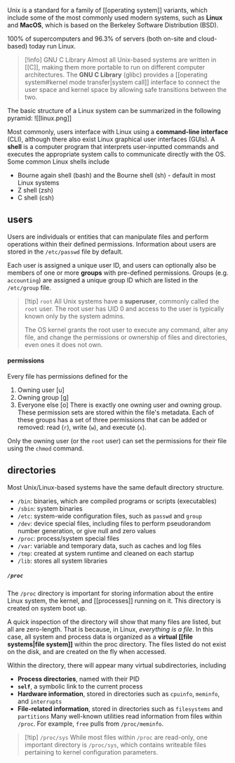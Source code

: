 Unix is a standard for a family of [[operating system]] variants, which include some of the most commonly used modern systems, such as **Linux** and **MacOS**, which is based on the Berkeley Software Distribution (BSD).

$100$% of supercomputers and $96.3$% of servers (both on-site and cloud-based) today run Linux.

>[!info] GNU C Library
Almost all Unix-based systems are written in [[C]], making them more portable to run on different computer architectures. The **GNU C Library** (glibc) provides a [[operating system#kernel mode transfer|system call]] interface to connect the user space and kernel space by allowing safe transitions between the two.

The basic structure of a Linux system can be summarized in the following pyramid:
![[linux.png]]

Most commonly, users interface with Linux using a **command-line interface** (CLI), although there also exist Linux graphical user interfaces (GUIs). A **shell** is a computer program that interprets user-inputted commands and executes the appropriate system calls to communicate directly with the OS. Some common Linux shells include 
- Bourne again shell (bash) and the Bourne shell (sh) - default in most Linux systems
- Z shell (zsh)
- C shell (csh)
## users
Users are individuals or entities that can manipulate files and perform operations within their defined permissions. Information about users are stored in the `/etc/passwd` file by default.

Each user is assigned a unique user ID, and users can optionally also be members of one or more **groups** with pre-defined permissions. Groups (e.g. `accounting`) are assigned a unique group ID which are listed in the `/etc/group` file. 

>[!tip] `root` 
>All Unix systems have a **superuser**, commonly called the `root` user. The root user has UID $0$ and access to the user is typically known only by the system admins.
>
>The OS kernel grants the root user to execute any command, alter any file, and change the permissions or ownership of files and directories, even ones it does not own.
#### permissions
Every file has permissions defined for the
1. Owning user [u]
2. Owning group [g]
3. Everyone else [o]
There is exactly one owning user and owning group. These permission sets are stored within the file's metadata. Each of these groups has a set of three permissions that can be added or removed: read (`r`), write (`w`), and execute (`x`). 

Only the owning user (or the `root` user) can set the permissions for their file using the `chmod` command.

## directories
Most Unix/Linux-based systems have the same default directory structure.
- `/bin`: binaries, which are compiled programs or scripts (executables)
- `/sbin`: system binaries
- `/etc`: system-wide configuration files, such as `passwd` and `group`
- `/dev`: device special files, including files to perform pseudorandom number generation, or give null and zero values
- `/proc`: process/system special files
- `/var`: variable and temporary data, such as caches and log files
- `/tmp`: created at system runtime and cleaned on each startup
- `/lib`: stores all system libraries

##### `/proc`
The `/proc` directory is important for storing information about the entire Linux system, the kernel, and [[processes]] running on it. This directory is created on system boot up.

A quick inspection of the directory will show that many files are listed, but all are zero-length. That is because, in Linux, *everything is a file*. In this case, all system and process data is organized as a **virtual [[file systems|file system]]** within the proc directory. The files listed do not exist on the disk, and are created on the fly when accessed. 

Within the directory, there will appear many virtual subdirectories, including
- **Process directories**, named with their PID
- **`self`**, a symbolic link to the current process
- **Hardware information**, stored in directories such as `cpuinfo`, `meminfo`, and `interrupts`
- **File-related information**, stored in directories such as `filesystems` and `partitions`
Many well-known utilities read information from files within `/proc`. For example, `free` pulls from `/proc/meminfo`.

>[!tip] `/proc/sys`
>While most files within `/proc` are read-only, one important directory is `/proc/sys`, which contains writeable files pertaining to kernel configuration parameters.